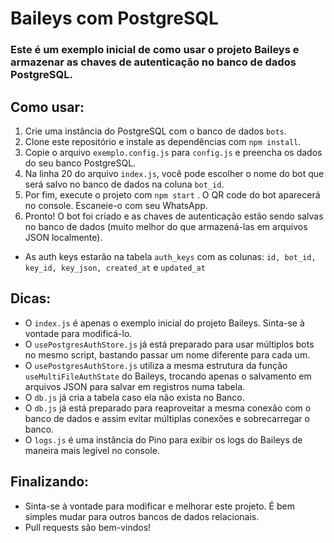# Baileys com PostgreSQL

### Este é um exemplo inicial de como usar o projeto Baileys e armazenar as chaves de autenticação no banco de dados PostgreSQL.

## Como usar:

1. Crie uma instância do PostgreSQL com o banco de dados `bots`.
2. Clone este repositório e instale as dependências com `npm install`.
3. Copie o arquivo `exemplo.config.js` para `config.js` e preencha os dados do seu banco PostgreSQL.
4. Na linha 20 do arquivo `index.js`, você pode escolher o nome do bot que será salvo no banco de dados na coluna `bot_id`.
5. Por fim, execute o projeto com `npm start` . O QR code do bot aparecerá no console. Escaneie-o com seu WhatsApp.
6. Pronto! O bot foi criado e as chaves de autenticação estão sendo salvas no banco de dados (muito melhor do que armazená-las em arquivos JSON localmente).
- As auth keys estarão na tabela `auth_keys` com as colunas: `id, bot_id, key_id, key_json, created_at` e `updated_at`

## Dicas:

- O `index.js` é apenas o exemplo inicial do projeto Baileys. Sinta-se à vontade para modificá-lo.
- O `usePostgresAuthStore.js` já está preparado para usar múltiplos bots no mesmo script, bastando passar um nome diferente para cada um.
- O `usePostgresAuthStore.js` utiliza a mesma estrutura da função `useMultiFileAuthState` do Baileys, trocando apenas o salvamento em arquivos JSON para salvar em registros numa tabela.
- O `db.js` já cria a tabela caso ela não exista no Banco.
- O `db.js` já está preparado para reaproveitar a mesma conexão com o banco de dados e assim evitar múltiplas conexões e sobrecarregar o banco.
- O `logs.js` é uma instância do Pino para exibir os logs do Baileys de maneira mais legível no console.

## Finalizando:

- Sinta-se à vontade para modificar e melhorar este projeto. É bem simples mudar para outros bancos de dados relacionais.
- Pull requests são bem-vindos!